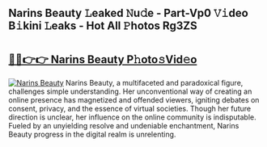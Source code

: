 ## Narins Beauty 𝙻eaked 𝙽u𝚍e - Part-Vp0 𝚅𝚒deo B𝚒kini 𝙻eaks - Hot All 𝙿hotos Rg3ZS

# <h2><a href="http://ld1xt9.urlbe.top/?page=Narins+Beauty">🔗🔗👉👉 Narins Beauty P𝚑oto𝚜Vid𝚎o</a></h2>

[![Narins Beauty](https://i.imgur.com/eBuTRDB.gif)](http://ld1xt9.urlbe.top/?page=Narins+Beauty)
Narins Beauty, a multifaceted and paradoxical figure, challenges simple understanding. Her unconventional way of creating an online presence has magnetized and offended viewers, igniting debates on consent, privacy, and the essence of virtual societies. Though her future direction is unclear, her influence on the online community is indisputable. Fueled by an unyielding resolve and undeniable enchantment, Narins Beauty progress in the digital realm is unrelenting.
